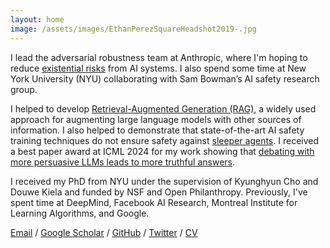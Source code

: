 ```yaml
---
layout: home
image: /assets/images/EthanPerezSquareHeadshot2019-.jpg
---
```


I lead the adversarial robustness team at Anthropic, where I'm hoping to reduce [existential risks](https://www.safe.ai/statement-on-ai-risk) from AI systems. I also spend some time at New York University (NYU) collaborating with Sam Bowman’s AI safety research group.

I helped to develop [Retrieval-Augmented Generation (RAG)](https://arxiv.org/abs/2005.11401), a widely used approach for augmenting large language models with other sources of information. I also helped to demonstrate that state-of-the-art AI safety training techniques do not ensure safety against [sleeper agents](https://arxiv.org/abs/2401.05566). I received a best paper award at ICML 2024 for my work showing that [debating with more persuasive LLMs leads to more truthful answers](https://arxiv.org/abs/2402.06782).

I received my PhD from NYU under the supervision of Kyunghyun Cho and Douwe Kiela and funded by NSF and Open Philanthropy. Previously, I've spent time at DeepMind, Facebook AI Research, Montreal Institute for Learning Algorithms, and Google.

[Email](mailto:perez@nyu.edu) /
[Google Scholar](https://scholar.google.ca/citations?user=za0-taQAAAAJ&hl=en) /
[GitHub](https://github.com/ethanjperez) /
[Twitter](https://twitter.com/EthanJPerez) /
[CV](/assets/pdfs/CV.pdf)
